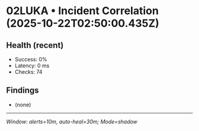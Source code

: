 # 02LUKA • Incident Correlation (2025-10-22T02:50:00.435Z)

## Health (recent)
- Success: 0%
- Latency: 0 ms
- Checks: 74

## Findings
- (none)

---
_Window: alerts=10m, auto-heal=30m; Mode=shadow_